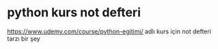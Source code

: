 # python kurs not defteri
https://www.udemy.com/course/python-egitimi/ adlı kurs için not defteri tarzı bir şey
